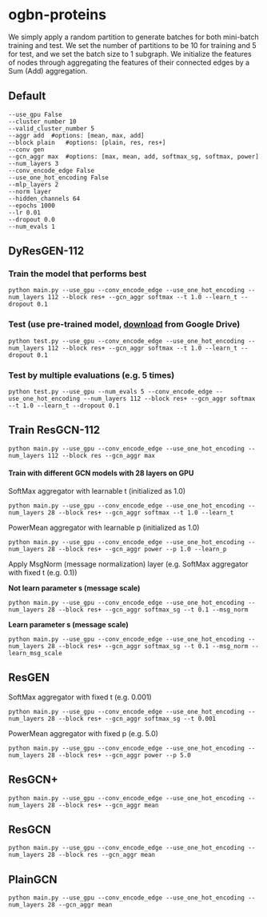 # ogbn-proteins

We simply apply a random partition to generate batches for both mini-batch training and test. We set the number of partitions to be 10 for training and 5 for test, and we set the batch size to 1 subgraph.  We initialize the features of nodes through aggregating the features of their connected edges by a Sum (Add) aggregation.
## Default 
    --use_gpu False 
    --cluster_number 10 
    --valid_cluster_number 5 
    --aggr add 	#options: [mean, max, add]
    --block plain 	#options: [plain, res, res+]
    --conv gen
    --gcn_aggr max 	#options: [max, mean, add, softmax_sg, softmax, power]
    --num_layers 3
    --conv_encode_edge False
    --use_one_hot_encoding False
    --mlp_layers 2
    --norm layer
    --hidden_channels 64
    --epochs 1000
    --lr 0.01
    --dropout 0.0
    --num_evals 1

## DyResGEN-112

### Train the model that performs best
	python main.py --use_gpu --conv_encode_edge --use_one_hot_encoding --num_layers 112 --block res+ --gcn_aggr softmax --t 1.0 --learn_t --dropout 0.1 
### Test (use pre-trained model, [download](https://drive.google.com/file/d/1LjsgXZo02WgzpIJe-SQHrbrwEuQl8VQk/view?usp=sharing) from Google Drive)
	python test.py --use_gpu --conv_encode_edge --use_one_hot_encoding --num_layers 112 --block res+ --gcn_aggr softmax --t 1.0 --learn_t --dropout 0.1
### Test by multiple evaluations (e.g. 5 times)

    python test.py --use_gpu --num_evals 5 --conv_encode_edge --use_one_hot_encoding --num_layers 112 --block res+ --gcn_aggr softmax --t 1.0 --learn_t --dropout 0.1 
    
## Train ResGCN-112
	python main.py --use_gpu --conv_encode_edge --use_one_hot_encoding --num_layers 112 --block res --gcn_aggr max

#### Train with different GCN models with 28 layers on GPU 

SoftMax aggregator with learnable t (initialized as 1.0)

    python main.py --use_gpu --conv_encode_edge --use_one_hot_encoding --num_layers 28 --block res+ --gcn_aggr softmax --t 1.0 --learn_t

PowerMean aggregator with learnable p (initialized as 1.0)

    python main.py --use_gpu --conv_encode_edge --use_one_hot_encoding --num_layers 28 --block res+ --gcn_aggr power --p 1.0 --learn_p

Apply MsgNorm (message normalization) layer (e.g. SoftMax aggregator with fixed t (e.g. 0.1))

**Not learn parameter s (message scale)**

    python main.py --use_gpu --conv_encode_edge --use_one_hot_encoding --num_layers 28 --block res+ --gcn_aggr softmax_sg --t 0.1 --msg_norm
**Learn parameter s (message scale)**

    python main.py --use_gpu --conv_encode_edge --use_one_hot_encoding --num_layers 28 --block res+ --gcn_aggr softmax_sg --t 0.1 --msg_norm --learn_msg_scale
    
## ResGEN
SoftMax aggregator with fixed t (e.g. 0.001)

    python main.py --use_gpu --conv_encode_edge --use_one_hot_encoding --num_layers 28 --block res+ --gcn_aggr softmax_sg --t 0.001
    
PowerMean aggregator with fixed p (e.g. 5.0)
  
    python main.py --use_gpu --conv_encode_edge --use_one_hot_encoding --num_layers 28 --block res+ --gcn_aggr power --p 5.0
## ResGCN+
	python main.py --use_gpu --conv_encode_edge --use_one_hot_encoding --num_layers 28 --block res+ --gcn_aggr mean
## ResGCN 
	python main.py --use_gpu --conv_encode_edge --use_one_hot_encoding --num_layers 28 --block res --gcn_aggr mean
## PlainGCN 
	python main.py --use_gpu --conv_encode_edge --use_one_hot_encoding --num_layers 28 --gcn_aggr mean



    
